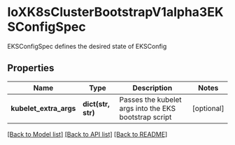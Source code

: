 # IoXK8sClusterBootstrapV1alpha3EKSConfigSpec

EKSConfigSpec defines the desired state of EKSConfig
## Properties
Name | Type | Description | Notes
------------ | ------------- | ------------- | -------------
**kubelet_extra_args** | **dict(str, str)** | Passes the kubelet args into the EKS bootstrap script | [optional] 

[[Back to Model list]](../README.md#documentation-for-models) [[Back to API list]](../README.md#documentation-for-api-endpoints) [[Back to README]](../README.md)


